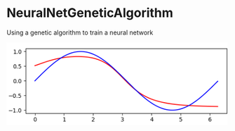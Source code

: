 # NeuralNetGeneticAlgorithm
Using a genetic algorithm to train a neural network

![alt text](https://raw.githubusercontent.com/Leek727/NeuralNetGeneticAlgorithm/main/images/20_Iterations_200Pop.png)
